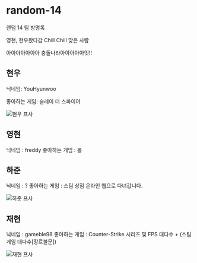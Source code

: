 # random-14

랜덤 14 팀 방명록

영현, 현우왔다감
Chill Chill 맞은 사람

아아아아아아아 충돌나라아아아아아잇!!

## 현우

닉네임: YouHyunwoo

좋아하는 게임: 슬레이 더 스파이어

![현우 프사](https://i.namu.wiki/i/5WGNOpgRRqV9XgzCA5Q6lrKZ_BnkdrsfV4Ruqou5WDUr4YINANS9zZVCTEVqrLnOhEX3PWJcGDHwQNqZFZk25ZoJMdPwBFHSbdEoIXppW_9DlvkC4p8Fqf5LVpg7VE19pVt9xJYRWyFoEBsSz4z5Fg.webp "현우")


## 영현

닉네임 : freddy
좋아하는 게임 : 롤

## 하준

닉네임 : ?
좋아하는 게임 : 스팀 상점 온라인
웹으로 다녀갑니다.

![하준 프사](https://avatars.githubusercontent.com/u/85068289?v=4 "하준")

## 재현
닉네임 : gameble98
좋아하는 게임 : Counter-Strike 시리즈 및 FPS 대다수 + (스팀게임 대다수[장르불문])

![재현 프사](https://avatars.githubusercontent.com/u/82203301?v=4 "재현")
